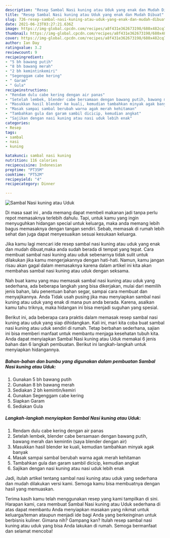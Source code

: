 ```yaml
---
description: "Resep Sambal Nasi kuning atau Uduk yang enak dan Mudah Dibuat"
title: "Resep Sambal Nasi kuning atau Uduk yang enak dan Mudah Dibuat"
slug: 726-resep-sambal-nasi-kuning-atau-uduk-yang-enak-dan-mudah-dibuat
date: 2021-06-23T03:27:21.636Z
image: https://img-global.cpcdn.com/recipes/a8f431e362673198/680x482cq70/sambal-nasi-kuning-atau-uduk-foto-resep-utama.jpg
thumbnail: https://img-global.cpcdn.com/recipes/a8f431e362673198/680x482cq70/sambal-nasi-kuning-atau-uduk-foto-resep-utama.jpg
cover: https://img-global.cpcdn.com/recipes/a8f431e362673198/680x482cq70/sambal-nasi-kuning-atau-uduk-foto-resep-utama.jpg
author: Ian Day
ratingvalue: 3.2
reviewcount: 9
recipeingredient:
- "5 bh bawang putih"
- "8 bh bawang merah"
- "2 bh kemintinkemiri"
- "Segenggam cabe kering"
- " Garam"
- " Gula"
recipeinstructions:
- "Rendam dulu cabe kering dengan air panas"
- "Setelah lembek, blender cabe bersamaan dengan bawang putih, bawang merah dan kemintin (saya blender dengan air)"
- "Masukkan hasil blender ke kuali, kemudian tambahkan minyak agak banyak"
- "Masak sampai sambal berubah warna agak merah kehitaman"
- "Tambahkan gula dan garam sambil dicicip, kemudian angkat"
- "Sajikan dengan nasi kuning atau nasi uduk lebih enak"
categories:
- Resep
tags:
- sambal
- nasi
- kuning

katakunci: sambal nasi kuning 
nutrition: 116 calories
recipecuisine: Indonesian
preptime: "PT35M"
cooktime: "PT52M"
recipeyield: "4"
recipecategory: Dinner

---
```



![Sambal Nasi kuning atau Uduk](https://img-global.cpcdn.com/recipes/a8f431e362673198/680x482cq70/sambal-nasi-kuning-atau-uduk-foto-resep-utama.jpg)

Di masa  saat ini , anda memang dapat membeli makanan jadi tanpa perlu repot memasaknya terlebih dahulu. Tapi, untuk kamu yang ingin menyuguhkan hidangan special untuk keluarga, maka anda memang lebih bagus memasaknya dengan tangan sendiri. Sebab, memasak di rumah lebih sehat dan juga dapat menyesuaikan sesuai kesukaan keluarga.

Jika kamu lagi mencari ide resep sambal nasi kuning atau uduk yang enak dan mudah dibuat,maka anda sudah berada di tempat yang tepat. Cara membuat sambal nasi kuning atau uduk  sebenarnya tidak sulit untuk dilakukan jika kamu mengerjakannya dengan hati-hati. Namun, kamu jangan risau akan gagal dalam memasaknya 
karena dalam artikel ini kita akan membahas sambal nasi kuning atau uduk dengan seksama.  



Nah buat kamu yang mau memasak sambal nasi kuning atau uduk yang sederhana, ada beberapa langkah yang bisa dikerjakan, mulai dari memilih jenis bahan, lalu penentuan bahan segar, sampai cara membuat dan menyajikannya. Anda Tidak usah pusing jika mau menyiapkan sambal nasi kuning atau uduk yang enak di mana pun anda berada. Karena, asalkan kamu  tahu triknya, maka hidangan ini bisa menjadi suguhan yang spesial.

Berikut ini, ada beberapa cara praktis  dalam memasak resep sambal nasi kuning atau uduk yang siap dihidangkan. Kali ini, mari kita coba buat sambal nasi kuning atau uduk sendiri di rumah. Tetap berbahan sederhana, sajian ini bisa memberi manfaat untuk membantu menjaga kesehatan tubuh kita. Anda dapat menyiapkan Sambal Nasi kuning atau Uduk memakai 6 jenis bahan dan 6 langkah pembuatan. Berikut ini langkah-langkah untuk menyiapkan hidangannya.

<!--inarticleads1-->

##### Bahan-bahan dan bumbu yang digunakan dalam pembuatan Sambal Nasi kuning atau Uduk:

1. Gunakan 5 bh bawang putih
1. Gunakan 8 bh bawang merah
1. Sediakan 2 bh kemintin/kemiri
1. Gunakan Segenggam cabe kering
1. Siapkan  Garam
1. Sediakan  Gula




<!--inarticleads2-->

##### Langkah-langkah menyiapkan Sambal Nasi kuning atau Uduk:

1. Rendam dulu cabe kering dengan air panas
1. Setelah lembek, blender cabe bersamaan dengan bawang putih, bawang merah dan kemintin (saya blender dengan air)
1. Masukkan hasil blender ke kuali, kemudian tambahkan minyak agak banyak
1. Masak sampai sambal berubah warna agak merah kehitaman
1. Tambahkan gula dan garam sambil dicicip, kemudian angkat
1. Sajikan dengan nasi kuning atau nasi uduk lebih enak




Jadi, itulah artikel tentang  sambal nasi kuning atau uduk  yang sederhana dan mudah dilakukan versi kami. Semoga kamu bisa membuatnya dengan hasil yang memuaskan. 

Terima kasih kamu telah menggunakan resep yang kami tampilkan di sini. Harapan kami, cara membuat  Sambal Nasi kuning atau Uduk sederhana di atas dapat membantu Anda menyiapkan masakan yang nikmat untuk keluarga/teman ataupun menjadi ide bagi Anda yang berkeinginan untuk berbisnis kuliner. Gimana nih? Gampang kan? Itulah resep sambal nasi kuning atau uduk yang bisa Anda lakukan di rumah. Semoga bermanfaat dan selamat mencoba!

